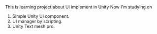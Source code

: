 This is learning project about UI implement in Unity
Now I'm studying on 
1. Simple Unity UI component.
2. UI manager by scripting.
3. Unity Text mesh pro.
